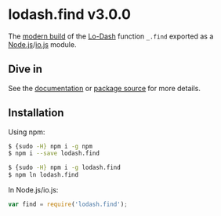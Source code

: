 # lodash.find v3.0.0

The [modern build](https://github.com/lodash/lodash/wiki/Build-Differences) of the [Lo-Dash](https://lodash.com/) function `_.find` exported as a [Node.js](http://nodejs.org/)/[io.js](https://iojs.org/) module.

## Dive in

See the [documentation](https://lodash.com/docs#find) or [package source](https://github.com/lodash/lodash/blob/3.0.0-npm-packages/lodash.find/index.js) for more details.

## Installation

Using npm:

```bash
$ {sudo -H} npm i -g npm
$ npm i --save lodash.find

$ {sudo -H} npm i -g lodash.find
$ npm ln lodash.find
```

In Node.js/io.js:

```js
var find = require('lodash.find');
```
